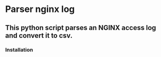 # Parser nginx log
## This python script parses an NGINX access log and convert it to csv.
### Installation

